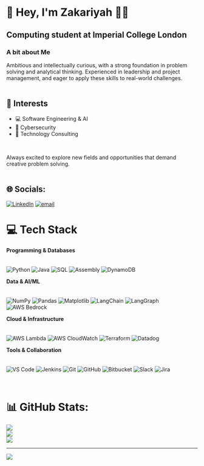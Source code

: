 # 💫 Hey, I'm Zakariyah 👋🏿 <br/>
## Computing student at Imperial College London
### A bit about Me <br/>

Ambitious and intellectually curious, with a strong foundation in problem solving and analytical thinking. Experienced in leadership and project management, and eager to apply these skills to real-world challenges.<br/><br/>

## 🎯 Interests

- 💻 Software Engineering & AI
- 🔐 Cybersecurity  
- 💼 Technology Consulting

 <br/>

 Always excited to explore new fields and opportunities that demand creative problem solving.<br/><br/>
 

## 🌐 Socials:
[![LinkedIn](https://img.shields.io/badge/LinkedIn-%230077B5.svg?logo=linkedin&logoColor=white)](https://linkedin.com/in/Zakariyah-Bello) [![email](https://img.shields.io/badge/Email-D14836?logo=gmail&logoColor=white)](mailto:bello.zakariyah20@gmail.com) 


# 💻 Tech Stack

**Programming & Databases** <br/><br/>  
![Python](https://img.shields.io/badge/Python-3776AB?style=for-the-badge&logo=python&logoColor=white) 
![Java](https://img.shields.io/badge/Java-007396?style=for-the-badge&logo=openjdk&logoColor=white) 
![SQL](https://img.shields.io/badge/SQL-003B57?style=for-the-badge&logo=postgresql&logoColor=white) 
![Assembly](https://img.shields.io/badge/Assembly-525252?style=for-the-badge&logo=assemblyscript&logoColor=white) 
![DynamoDB](https://img.shields.io/badge/DynamoDB-4053D6?style=for-the-badge&logo=amazondynamodb&logoColor=white)

**Data & AI/ML** <br/><br/>  
![NumPy](https://img.shields.io/badge/NumPy-013243?style=for-the-badge&logo=numpy&logoColor=white) 
![Pandas](https://img.shields.io/badge/Pandas-150458?style=for-the-badge&logo=pandas&logoColor=white) 
![Matplotlib](https://img.shields.io/badge/Matplotlib-0C55A5?style=for-the-badge&logo=plotly&logoColor=white) 
![LangChain](https://img.shields.io/badge/LangChain-2E8B57?style=for-the-badge&logo=chainlink&logoColor=white) 
![LangGraph](https://img.shields.io/badge/LangGraph-008080?style=for-the-badge&logo=graph&logoColor=white) 
![AWS Bedrock](https://img.shields.io/badge/AWS%20Bedrock-FF9900?style=for-the-badge&logo=amazonaws&logoColor=white)

**Cloud & Infrastructure** <br/><br/>  
![AWS Lambda](https://img.shields.io/badge/AWS%20Lambda-FF9900?style=for-the-badge&logo=awslambda&logoColor=white) 
![AWS CloudWatch](https://img.shields.io/badge/AWS%20CloudWatch-FF4F8B?style=for-the-badge&logo=amazoncloudwatch&logoColor=white) 
![Terraform](https://img.shields.io/badge/Terraform-7B42BC?style=for-the-badge&logo=terraform&logoColor=white) 
![Datadog](https://img.shields.io/badge/Datadog-632CA6?style=for-the-badge&logo=datadog&logoColor=white)

**Tools & Collaboration** <br/><br/>  
![VS Code](https://img.shields.io/badge/VS%20Code-007ACC?style=for-the-badge&logo=visual-studio-code&logoColor=white) 
![Jenkins](https://img.shields.io/badge/Jenkins-D24939?style=for-the-badge&logo=jenkins&logoColor=white) 
![Git](https://img.shields.io/badge/Git-F05032?style=for-the-badge&logo=git&logoColor=white) 
![GitHub](https://img.shields.io/badge/GitHub-181717?style=for-the-badge&logo=github&logoColor=white) 
![Bitbucket](https://img.shields.io/badge/Bitbucket-0052CC?style=for-the-badge&logo=bitbucket&logoColor=white) 
![Slack](https://img.shields.io/badge/Slack-4A154B?style=for-the-badge&logo=slack&logoColor=white) 
![Jira](https://img.shields.io/badge/Jira-0052CC?style=for-the-badge&logo=jira&logoColor=white)

<br/>

# 📊 GitHub Stats:
![](https://github-readme-stats.vercel.app/api?username=ZakariyahB&theme=dark&hide_border=true&include_all_commits=false&count_private=false)<br/>
![](https://nirzak-streak-stats.vercel.app/?user=ZakariyahB&theme=dark&hide_border=true)<br/>
![](https://github-readme-stats.vercel.app/api/top-langs/?username=ZakariyahB&theme=dark&hide_border=true&include_all_commits=false&count_private=false&layout=compact)

---
[![](https://visitcount.itsvg.in/api?id=ZakariyahB&icon=0&color=0)](https://visitcount.itsvg.in)

<!-- Proudly created with GPRM ( https://gprm.itsvg.in ) -->
